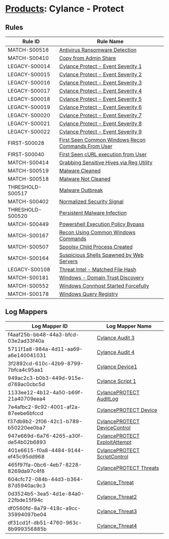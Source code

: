 # [Products](README.md): Cylance - Protect

## Rules

|Rule ID|Rule Name|
|----|----|
|MATCH-S00516|[Antivirus Ransomware Detection](../rules/MATCH-S00516.md)|
|MATCH-S00410|[Copy from Admin Share](../rules/MATCH-S00410.md)|
|LEGACY-S00014|[Cylance Protect - Event Severity 1](../rules/LEGACY-S00014.md)|
|LEGACY-S00015|[Cylance Protect - Event Severity 2](../rules/LEGACY-S00015.md)|
|LEGACY-S00016|[Cylance Protect - Event Severity 3](../rules/LEGACY-S00016.md)|
|LEGACY-S00017|[Cylance Protect - Event Severity 4](../rules/LEGACY-S00017.md)|
|LEGACY-S00018|[Cylance Protect - Event Severity 5](../rules/LEGACY-S00018.md)|
|LEGACY-S00019|[Cylance Protect - Event Severity 6](../rules/LEGACY-S00019.md)|
|LEGACY-S00020|[Cylance Protect - Event Severity 7](../rules/LEGACY-S00020.md)|
|LEGACY-S00021|[Cylance Protect - Event Severity 8](../rules/LEGACY-S00021.md)|
|LEGACY-S00022|[Cylance Protect - Event Severity 9](../rules/LEGACY-S00022.md)|
|FIRST-S00028|[First Seen Common Windows Recon Commands From User](../rules/FIRST-S00028.md)|
|FIRST-S00040|[First Seen cURL execution from User](../rules/FIRST-S00040.md)|
|MATCH-S00414|[Grabbing Sensitive Hives via Reg Utility](../rules/MATCH-S00414.md)|
|MATCH-S00519|[Malware Cleaned](../rules/MATCH-S00519.md)|
|MATCH-S00518|[Malware Not Cleaned](../rules/MATCH-S00518.md)|
|THRESHOLD-S00517|[Malware Outbreak](../rules/THRESHOLD-S00517.md)|
|MATCH-S00402|[Normalized Security Signal](../rules/MATCH-S00402.md)|
|THRESHOLD-S00520|[Persistent Malware Infection](../rules/THRESHOLD-S00520.md)|
|MATCH-S00449|[Powershell Execution Policy Bypass](../rules/MATCH-S00449.md)|
|MATCH-S00167|[Recon Using Common Windows Commands](../rules/MATCH-S00167.md)|
|MATCH-S00507|[Spoolsv Child Process Created](../rules/MATCH-S00507.md)|
|MATCH-S00164|[Suspicious Shells Spawned by Web Servers](../rules/MATCH-S00164.md)|
|LEGACY-S00108|[Threat Intel - Matched File Hash](../rules/LEGACY-S00108.md)|
|MATCH-S00181|[Windows - Domain Trust Discovery](../rules/MATCH-S00181.md)|
|MATCH-S00552|[Windows Connhost Started Forcefully](../rules/MATCH-S00552.md)|
|MATCH-S00178|[Windows Query Registry](../rules/MATCH-S00178.md)|


## Log Mappers

|Log Mapper ID|Log Mapper Name|
|----|----|
|f4aaf25b-bb48-44a3-bfcd-03e2ad33f40a|[Cylance Audit 3](../mappings/f4aaf25b-bb48-44a3-bfcd-03e2ad33f40a.md)|
|5711f1a8-984a-4d11-aa69-a6e140041031|[Cylance Audit 4](../mappings/5711f1a8-984a-4d11-aa69-a6e140041031.md)|
|3f2892cd-610c-42b9-8799-7bfca4c95aa1|[Cylance Device1](../mappings/3f2892cd-610c-42b9-8799-7bfca4c95aa1.md)|
|949ac2c3-b0b3-449d-915e-d769ac0cbc5d|[Cylance Script 1](../mappings/949ac2c3-b0b3-449d-915e-d769ac0cbc5d.md)|
|1133ee12-4b12-4a50-b69f-21a40709eea4|[CylancePROTECT AuditLog](../mappings/1133ee12-4b12-4a50-b69f-21a40709eea4.md)|
|7e4afbc2-9c92-4001-af2a-87eebe6bfccd|[CylancePROTECT Device](../mappings/7e4afbc2-9c92-4001-af2a-87eebe6bfccd.md)|
|f37db9b2-2f06-42c1-b789-b50220ee0ba7|[CylancePROTECT DeviceControl](../mappings/f37db9b2-2f06-42c1-b789-b50220ee0ba7.md)|
|947e669d-6a76-4265-a30f-de54b02b6893|[CylancePROTECT ExploitAttempt](../mappings/947e669d-6a76-4265-a30f-de54b02b6893.md)|
|401e6615-f0a8-4484-9144-ef45c95dd968|[CylancePROTECT ScriptControl](../mappings/401e6615-f0a8-4484-9144-ef45c95dd968.md)|
|465f97fa-0bc6-4eb7-8228-8269da97c4f8|[CylancePROTECT Threats](../mappings/465f97fa-0bc6-4eb7-8228-8269da97c4f8.md)|
|604cfc72-084b-44d3-b364-87d5940ac9c3|[Cylance_Threat](../mappings/604cfc72-084b-44d3-b364-87d5940ac9c3.md)|
|0d3524b5-3ea5-4d1e-84a0-22fbde15f94c|[Cylance_Threat2](../mappings/0d3524b5-3ea5-4d1e-84a0-22fbde15f94c.md)|
|df0560fd-8a79-418c-a9cc-35994097be04|[Cylance_Threat3](../mappings/df0560fd-8a79-418c-a9cc-35994097be04.md)|
|df31cd1f-db51-4760-963c-8b999356885b|[Cylance_Threat4](../mappings/df31cd1f-db51-4760-963c-8b999356885b.md)|


